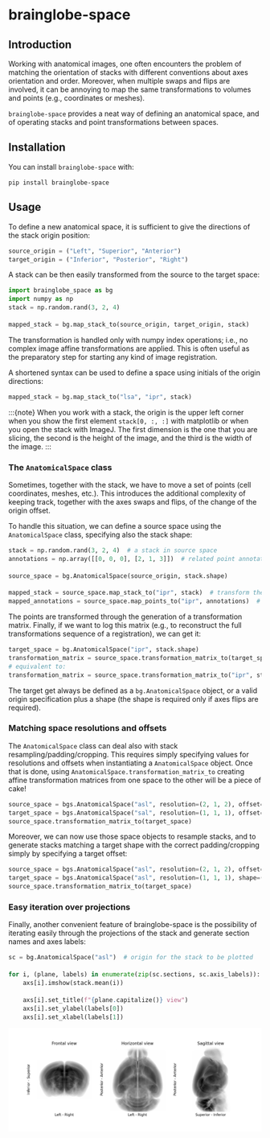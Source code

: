 # brainglobe-space

## Introduction
Working with anatomical images, one often encounters the problem of matching the orientation of stacks with 
different conventions about axes orientation and order. Moreover, when multiple swaps and flips are involved, 
it can be annoying to map the same transformations to volumes and points (e.g., coordinates or meshes).

`brainglobe-space` provides a neat way of defining an anatomical space, and of operating stacks and point transformations 
between spaces.

## Installation

You can install `brainglobe-space` with:

```text
pip install brainglobe-space
```

## Usage

To define a new anatomical space, it is sufficient to give the directions of the stack origin position:

```python
source_origin = ("Left", "Superior", "Anterior")
target_origin = ("Inferior", "Posterior", "Right")
```

A stack can be then easily transformed from the source to the target space:

```python
import brainglobe_space as bg
import numpy as np
stack = np.random.rand(3, 2, 4)

mapped_stack = bg.map_stack_to(source_origin, target_origin, stack)
```

The transformation is handled only with numpy index operations; i.e., no complex image affine transformations are 
applied. This is often useful as the preparatory step for starting any kind of image registration.

A shortened syntax can be used to define a space using initials of the origin directions:

```python
mapped_stack = bg.map_stack_to("lsa", "ipr", stack)
```

:::{note}  When you work with a stack, the origin is the upper left corner when you show the first element 
`stack[0, :, :]` with matplotlib or when you open the stack with ImageJ. The first dimension is the one that you are 
slicing, the second is the height of the image, and the third is the width of the image.
:::

### The `AnatomicalSpace` class

Sometimes, together with the stack, we have to move a set of points \(cell coordinates, meshes, etc.\). This 
introduces the additional complexity of keeping track, together with the axes swaps and flips, of the 
change of the origin offset.

To handle this situation, we can define a source space using the `AnatomicalSpace` class, specifying also the stack shape:

```python
stack = np.random.rand(3, 2, 4)  # a stack in source space
annotations = np.array([[0, 0, 0], [2, 1, 3]])  # related point annotations

source_space = bg.AnatomicalSpace(source_origin, stack.shape)

mapped_stack = source_space.map_stack_to("ipr", stack)  # transform the stack
mapped_annotations = source_space.map_points_to("ipr", annotations)  # transform the points
```

The points are transformed through the generation of a transformation matrix. Finally, if we want to log this 
matrix (e.g., to reconstruct the full transformations sequence of a registration), we can get it:

```python
target_space = bg.AnatomicalSpace("ipr", stack.shape)
transformation_matrix = source_space.transformation_matrix_to(target_space)
# equivalent to:
transformation_matrix = source_space.transformation_matrix_to("ipr", stack.shape)
```

The target get always be defined as a `bg.AnatomicalSpace` object, or a valid origin specification plus a shape 
(the shape is required only if axes flips are required).

### Matching space resolutions and offsets

The `AnatomicalSpace` class can deal also with stack resampling/padding/cropping. This requires simply specifying 
values for resolutions and offsets when instantiating a `AnatomicalSpace` object. Once that is done, using 
`AnatomicalSpace.transformation_matrix_to` creating affine transformation matrices from one space to the other 
will be a piece of cake!

```python
source_space = bgs.AnatomicalSpace("asl", resolution=(2, 1, 2), offset=(1, 0, 0))
target_space = bgs.AnatomicalSpace("sal", resolution=(1, 1, 1), offset=(0, 0, 2))
source_space.transformation_matrix_to(target_space)
```

Moreover, we can now use those space objects to resample stacks, and to generate stacks matching a target shape 
with the correct padding/cropping simply by specifying a target offset:

```python
source_space = bgs.AnatomicalSpace("asl", resolution=(2, 1, 2), offset=(1, 0, 0))
target_space = bgs.AnatomicalSpace("asl", resolution=(1, 1, 1), shape=(5, 4, 2))  # we need a target shape
source_space.transformation_matrix_to(target_space)
```

### Easy iteration over projections

Finally, another convenient feature of brainglobe-space is the possibility of iterating easily through the projections of 
the stack and generate section names and axes labels:

```python
sc = bg.AnatomicalSpace("asl")  # origin for the stack to be plotted

for i, (plane, labels) in enumerate(zip(sc.sections, sc.axis_labels)):
    axs[i].imshow(stack.mean(i))

    axs[i].set_title(f"{plane.capitalize()} view")
    axs[i].set_ylabel(labels[0])
    axs[i].set_xlabel(labels[1])
```

![brain_projections](projections.png)

